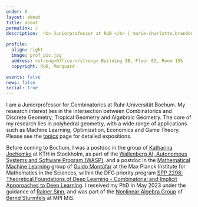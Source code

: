 ```yaml
---
order: 0
layout: about
title: about
permalink: /
description:  <b> Juniorprofessor at RUB </b> | marie-charlotte.brandenburg@rub.de 

profile:
  align: right
  image: prof_pic.jpg
  address: <strong>Office:</strong> Building IB, Floor E2, Room 155
  copyright: RUB, Marquard

events: false
news: false
social: true
---
```



I am a Juniorprofessor for Combinatorics at Ruhr-Universität Bochum.
My research interest lies in the intersection between Combinatorics and Discrete Geometry, Tropical Geometry and Algebraic Geometry. The core of my research lies in polyhedral geometry, with a wide range of applications such as Machine Learning, Optimization, Economics and Game Theory. Please see the [topics](/topics/) page for detailed expositions.


Before coming to Bochum, I was a postdoc in the group of [Katharina Jochemko](https://people.kth.se/~jochemko/) at KTH in Stockholm, as part of the [Wallenberg AI, Autonomous Systems and Software Program (WASP)](https://wasp-sweden.org), 
and a postdoc in the [Mathematical Machine Learning](https://www.mis.mpg.de/montufar/index.html) group of [Guido Montúfar](https://personal-homepages.mis.mpg.de/montufar/) at the Max Planck Institute for Mathematics in the Sciences, within the DFG priority program [SPP 2298: Theoretical Foundations of Deep Learning - Combinatorial and Implicit Apporoaches to Deep Learning](https://www.foundationsofdl.de). 
I received my PhD in May 2023 under the guidance of [Rainer Sinn](http://www.math.uni-leipzig.de/~sinn/index_en.html), and was part of the [Nonlinear Algebra Group](https://www.mis.mpg.de/nlalg/research.html) of [Bernd Sturmfels](https://math.berkeley.edu/~bernd/) at MPI MiS.